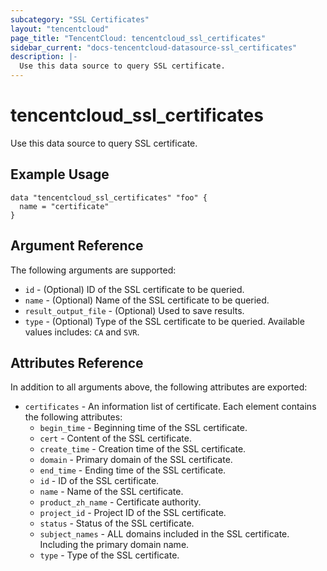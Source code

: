 ```yaml
---
subcategory: "SSL Certificates"
layout: "tencentcloud"
page_title: "TencentCloud: tencentcloud_ssl_certificates"
sidebar_current: "docs-tencentcloud-datasource-ssl_certificates"
description: |-
  Use this data source to query SSL certificate.
---
```


# tencentcloud_ssl_certificates

Use this data source to query SSL certificate.

## Example Usage

```hcl
data "tencentcloud_ssl_certificates" "foo" {
  name = "certificate"
}
```

## Argument Reference

The following arguments are supported:

* `id` - (Optional) ID of the SSL certificate to be queried.
* `name` - (Optional) Name of the SSL certificate to be queried.
* `result_output_file` - (Optional) Used to save results.
* `type` - (Optional) Type of the SSL certificate to be queried. Available values includes: `CA` and `SVR`.

## Attributes Reference

In addition to all arguments above, the following attributes are exported:

* `certificates` - An information list of certificate. Each element contains the following attributes:
  * `begin_time` - Beginning time of the SSL certificate.
  * `cert` - Content of the SSL certificate.
  * `create_time` - Creation time of the SSL certificate.
  * `domain` - Primary domain of the SSL certificate.
  * `end_time` - Ending time of the SSL certificate.
  * `id` - ID of the SSL certificate.
  * `name` - Name of the SSL certificate.
  * `product_zh_name` - Certificate authority.
  * `project_id` - Project ID of the SSL certificate.
  * `status` - Status of the SSL certificate.
  * `subject_names` - ALL domains included in the SSL certificate. Including the primary domain name.
  * `type` - Type of the SSL certificate.


